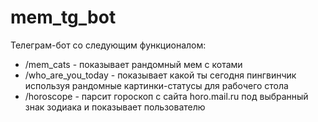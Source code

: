 # mem_tg_bot
Телеграм-бот со следующим функционалом:
- /mem_cats - показывает рандомный мем с котами
- /who_are_you_today - показывает какой ты сегодня пингвинчик используя рандомные картинки-статусы для рабочего стола
- /horoscope - парсит гороскоп с сайта horo.mail.ru под выбранный знак зодиака и показывает пользователю
